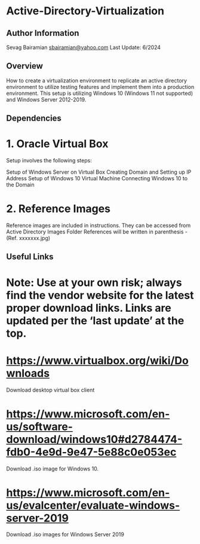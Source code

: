 # Active-Directory-Virtualization

## Author Information

Sevag Bairamian
sbairamian@yahoo.com
Last Update: 6/2024

## Overview

How to create a virtualization environment to replicate an active directory environment to utilize testing features and implement them into a production environment. This setup is utilizing Windows 10 (Windows 11 not supported) and Windows Server 2012-2019.

## Dependencies

# 1. Oracle Virtual Box


Setup involves the following steps:

Setup of Windows Server on Virtual Box
Creating Domain and Setting up IP Address
Setup of Windows 10 Virtual Machine
Connecting Windows 10 to the Domain


# 2. Reference Images

Reference images are included in instructions.
They can be accessed from Active Directory Images Folder
References will be written in parenthesis - (Ref. xxxxxxx.jpg)

	
## Useful Links
# Note: Use at your own risk; always find the vendor website for the latest proper download links. Links are updated per the ‘last update’ at the top.

# https://www.virtualbox.org/wiki/Downloads
Download desktop virtual box client

# https://www.microsoft.com/en-us/software-download/windows10#d2784474-fdb0-4e9d-9e47-5e88c0e053ec
Download .iso image for Windows 10.

# https://www.microsoft.com/en-us/evalcenter/evaluate-windows-server-2019
Download .iso images for Windows Server 2019
